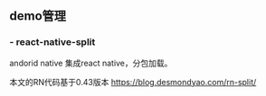 ## demo管理
### - react-native-split

andorid native 集成react native，分包加载。

本文的RN代码基于0.43版本   https://blog.desmondyao.com/rn-split/